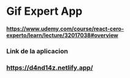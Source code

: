 # Gif Expert App
#### https://www.udemy.com/course/react-cero-experto/learn/lecture/32017038#overview

### Link de la aplicacion
### https://d4nd14z.netlify.app/